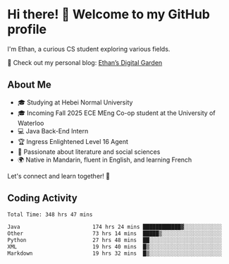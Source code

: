 # Hi there! 👋 Welcome to my GitHub profile  

I'm Ethan, a curious CS student exploring various fields.  

📌 Check out my personal blog: [Ethan’s Digital Garden](https://fortii2.github.io/)  

## About Me  
- 🎓 Studying at Hebei Normal University  
- 🎓 Incoming Fall 2025 ECE MEng Co-op student at the University of Waterloo  
- 💻 Java Back-End Intern  
- 🏆 Ingress Enlightened Level 16 Agent  
- 📖 Passionate about literature and social sciences  
- 🌍 Native in Mandarin, fluent in English, and learning French  

Let's connect and learn together! 🚀  

## Coding Activity
<!--START_SECTION:waka-->

```txt
Total Time: 348 hrs 47 mins

Java                       174 hrs 24 mins ████████████▓░░░░░░░░░░░░   50.00 %
Other                      73 hrs 14 mins  █████▒░░░░░░░░░░░░░░░░░░░   21.00 %
Python                     27 hrs 48 mins  ██░░░░░░░░░░░░░░░░░░░░░░░   07.97 %
XML                        19 hrs 40 mins  █▒░░░░░░░░░░░░░░░░░░░░░░░   05.64 %
Markdown                   19 hrs 32 mins  █▒░░░░░░░░░░░░░░░░░░░░░░░   05.60 %
```

<!--END_SECTION:waka-->
